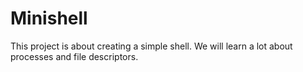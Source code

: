 # Minishell
This project is about creating a simple shell. We will learn a lot about processes and file descriptors.
